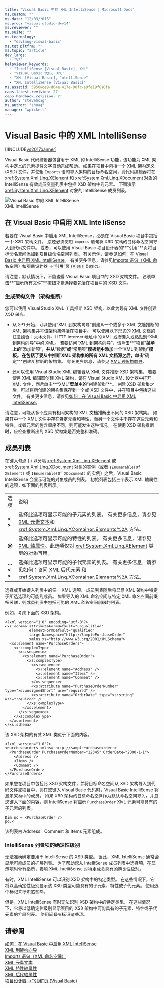```yaml
---
title: "Visual Basic 中的 XML IntelliSense | Microsoft Docs"
ms.custom: ""
ms.date: "12/03/2016"
ms.prod: "visual-studio-dev14"
ms.reviewer: ""
ms.suite: ""
ms.technology: 
  - "devlang-visual-basic"
ms.tgt_pltfrm: ""
ms.topic: "article"
dev_langs: 
  - "VB"
helpviewer_keywords: 
  - "IntelliSense [Visual Basic], XML"
  - "Visual Basic 代码, XML"
  - "XML [Visual Basic], IntelliSense"
  - "XML IntelliSense [Visual Basic]"
ms.assetid: 59506ce9-d64e-417e-90fc-e9fe19f0a8fa
caps.latest.revision: 27
caps.handback.revision: 27
author: "stevehoag"
ms.author: "shoag"
manager: "wpickett"
---
```

# Visual Basic 中的 XML IntelliSense
[!INCLUDE[vs2017banner](../../../../csharp/includes/vs2017banner.md)]

Visual Basic 代码编辑器包含用于 XML 的 IntelliSense 功能，该功能为 XML 架构中定义的元素提供文字自动完成帮助。  如果在项目中包括一个 XML 架构定义 \(XSD\) 文件，并使用 `Imports` 语句导入架构的目标命名空间，则代码编辑器将在 <xref:System.Xml.Linq.XElement> 和 <xref:System.Xml.Linq.XDocument> 对象的 IntelliSense 有效成员变量列表中包括 XSD 架构中的元素。  下图演示 <xref:System.Xml.Linq.XElement> 对象的 IntelliSense 成员列表。  
  
 ![Visual Basic 中的 XML IntelliSense](../../../../visual-basic/programming-guide/language-features/xml/media/xml_intellisense.png "XML\_Intellisense")  
XML IntelliSense  
  
## 在 Visual Basic 中启用 XML IntelliSense  
 若要在 Visual Basic 中启用 XML IntelliSense，必须在 Visual Basic 项目中包括一个 XSD 架构文件。  您还必须使用 `Imports` 语句将 XSD 架构的目标命名空间导入到代码文件中。  或者，可以使用 Visual Basic 项目设计器的**“引用”**页将目标命名空间添加到项目级命名空间列表。  有关示例，请参见[如何：在 Visual Basic 中启用 XML IntelliSense](../../../../visual-basic/programming-guide/language-features/xml/how-to-enable-xml-intellisense.md)。  有关更多信息，请参见[Imports 语句（XML 命名空间）](../../../../visual-basic/language-reference/statements/imports-statement-xml-namespace.md)和[项目设计器 \-\>“引用”页 \(Visual Basic\)](/visual-studio/ide/reference/references-page-project-designer-visual-basic)。  
  
 请注意，默认情况下，不能查看 Visual Basic 项目中的 XSD 架构文件。  必须单击**“显示所有文件”**按钮才能选择要包括在项目中的 XSD 文件。  
  
### 生成架构文件（架构推断）  
 您可以使用 Visual Studio XML 工具推断 XSD 架构，以此为现有 XML 文件创建 XSD 架构。  
  
-   从 SP1 开始，可以使用“XML 到架构向导”创建从一个或多个 XML 文档推断的 XML 架构集并将该架构集包括在项目中。  可以使用以下形式的 XML 文档的任意组合：文本文件、HTTP Internet 地址中的 XML 或者键入或粘贴到“XML 到架构向导”中的 XML。  若要访问“XML 到架构向导”，请单击**“项目”**菜单上的**“添加新项”**，并从**“数据”**或**“常用项”**模板组中添加一个**“XML 到架构”**模板。  在包括了要从中推断 XML 架构集的所有 XML 文档源之后，单击**“确定”**创建所推断的架构集。  有关更多信息，请参见 [XML 到架构向导](../../../../visual-basic/programming-guide/language-features/xml/xml-to-schema-wizard.md)。  
  
-   还可以使用 Visual Studio XML 编辑器从 XML 文件推断 XSD 架构集。  若要使用 XML 编辑器创建 XML 架构，请在 Visual Studio XML 设计器中打开 XML 文件，然后单击**“XML”**菜单中的**“创建架构”**。  创建 XSD 架构集之后，可以将所创建的架构集保存到一个或 XSD 文件中，并在项目中包括这些文件。  有关更多信息，请参见[如何：在 Visual Basic 中启用 XML IntelliSense](../../../../visual-basic/programming-guide/language-features/xml/how-to-enable-xml-intellisense.md)。  
  
 请注意，可能从多个应具有相同架构的 XML 文档推断出不同的 XSD 架构集。  如果其中一个 XML 文件中存在特定元素和特性，而另一个文件中不存在这些元素和特性，或者元素的包含顺序不同，则可能发生这种情况。  在使用 XSD 架构推断时，应检查推断出的 XSD 架构集是否完整和准确。  
  
## 成员列表  
 在键入句点 \(.\) 以分隔 <xref:System.Xml.Linq.XElement> 或 <xref:System.Xml.Linq.XDocument> 对象的实例（或者 `IEnumerable(Of XElement)` 或 `IEnumerable(Of XDocument)` 的实例）之后，Visual Basic IntelliSense 会显示可能的对象成员的列表。  初始列表包括三个表示 XML 轴属性的选项，如下面的列表所示。  
  
|||  
|-|-|  
|选项|说明|  
|**\< \>**|选择此选项可显示可能的子元素的列表。  有关更多信息，请参见 [XML 元素文本](../../../../visual-basic/language-reference/xml-literals/xml-element-literal.md)和 <xref:System.Xml.Linq.XContainer.Elements%2A> 方法。|  
|**@**|选择此选项可显示可能的特性的列表。  有关更多信息，请参见 [XML 轴属性](../../../../visual-basic/language-reference/xml-axis/xml-axis-properties.md)。此选项仅对 <xref:System.Xml.Linq.XElement> 类型的对象可用。|  
|**…\< \>**|选择此选项可显示可能的子代元素的列表。  有关更多信息，请参见[如何：访问 XML 后代元素](../../../../visual-basic/programming-guide/language-features/xml/how-to-access-xml-descendant-elements.md) 和 <xref:System.Xml.Linq.XContainer.Elements%2A> 方法。|  
  
 选择或开始键入列表中的任一 XML 选项。  成员列表随后将显示 XML 架构中特定于所选选项的可能的成员。  如果导入的 XML 命名空间与特定 XML 命名空间前缀相关联，则成员列表中包括可能的 XML 命名空间前缀的列表。  
  
 例如，考虑下面的 XSD 架构。  
  
```  
<?xml version="1.0" encoding="utf-8"?>  
<xs:schema attributeFormDefault="unqualified"   
           elementFormDefault="qualified"   
           targetNamespace="http://SamplePurchaseOrder"   
           xmlns:xs="http://www.w3.org/2001/XMLSchema">  
  <xs:element name="PurchaseOrders">  
    <xs:complexType>  
      <xs:sequence>  
        <xs:element name="PurchaseOrder">  
          <xs:complexType>  
            <xs:sequence>  
              <xs:element name="Address" />  
              <xs:element name="Items" />  
              <xs:element name="Comment" />  
            </xs:sequence>  
            <xs:attribute name="PurchaseOrderNumber" type="xs:unsignedShort" use="required" />  
            <xs:attribute name="OrderDate" type="xs:string" use="required" />  
          </xs:complexType>  
        </xs:element>  
      </xs:sequence>  
    </xs:complexType>  
  </xs:element>  
</xs:schema>  
```  
  
 该 XSD 架构的有效 XML 类似于下面的内容。  
  
```  
<?xml version="1.0"?>  
<PurchaseOrders xmlns="http://SamplePurchaseOrder">  
  <PurchaseOrder PurchaseOrderNumber="12345" OrderDate="2000-1-1">  
    <Address />  
    <Items />  
    <Comment />  
  </PurchaseOrder>  
</PurchaseOrders>  
```  
  
 如果您在项目中包括此 XSD 架构文件，并将目标命名空间从 XSD 架构导入到代码文件或项目中，则在您键入 Visual Basic 代码时，Visual Basic IntelliSense 将显示架构中的成员。  如果 XSD 架构的目标命名空间作为默认命名空间导入，并且您键入下面的内容，则 IntelliSense 将显示 `PurchaseOrder` XML 元素可能具有的子元素的列表。  
  
```  
Dim po = <PurchaseOrder />  
po.<  
```  
  
 该列表由 Address、Comment 和 Items 元素组成。  
  
### IntelliSense 列表项的确定性级别  
 无法准确确定要用于 IntelliSense 的 XSD 类型。  因此，XML IntelliSense 通常会显示可能成员的扩展列表。  为了帮助您从 IntelliSense 成员列表中选择项，在显示项时带有指示，表明 XML IntelliSense 对特定成员具有的确定性级别。  
  
 有时，XML IntelliSense 可以识别 XSD 架构中的特定类型。  在这些情况下，它将以高确定性级别显示该 XSD 类型可能具有的子元素、特性或子代元素。  使用选中标记来标识这些项。  
  
 但是，XML IntelliSense 有时无法识别 XSD 架构中的特定类型。  在这些情况下，它将以低确定性级别显示项目的 XSD 架构中可能具有的子元素、特性或子代元素的扩展列表。  使用问号来标识这些项。  
  
## 请参阅  
 [如何：在 Visual Basic 中启用 XML IntelliSense](../../../../visual-basic/programming-guide/language-features/xml/how-to-enable-xml-intellisense.md)   
 [XML 到架构向导](../../../../visual-basic/programming-guide/language-features/xml/xml-to-schema-wizard.md)   
 [Imports 语句（XML 命名空间）](../../../../visual-basic/language-reference/statements/imports-statement-xml-namespace.md)   
 [XML 元素文本](../../../../visual-basic/language-reference/xml-literals/xml-element-literal.md)   
 [XML 特性轴属性](../../../../visual-basic/language-reference/xml-axis/xml-attribute-axis-property.md)   
 [XML 后代轴属性](../../../../visual-basic/language-reference/xml-axis/xml-descendant-axis-property.md)   
 [项目设计器 \-\>“引用”页 \(Visual Basic\)](/visual-studio/ide/reference/references-page-project-designer-visual-basic)